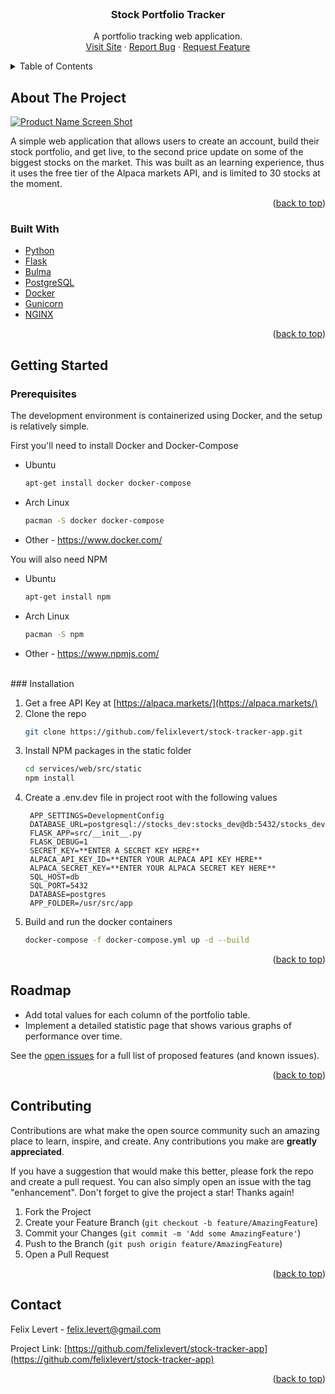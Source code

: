 


<!-- PROJECT LOGO -->
<br />
<div align="center">

<h3 align="center">Stock Portfolio Tracker</h3>

  <p align="center">
    A portfolio tracking web application.
    <br />
    <a href="https://stockportfoliotracker.net">Visit Site</a>
    ·
    <a href="https://github.com/felixlevert/stock-tracker-app/issues">Report Bug</a>
    ·
    <a href="https://github.com/felixlevert/stock-tracker-app/issues">Request Feature</a>
  </p>
</div>



<!-- TABLE OF CONTENTS -->
<details>
  <summary>Table of Contents</summary>
  <ol>
    <li>
      <a href="#about-the-project">About The Project</a>
      <ul>
        <li><a href="#built-with">Built With</a></li>
      </ul>
    </li>
    <li>
      <a href="#getting-started">Getting Started</a>
      <ul>
        <li><a href="#prerequisites">Prerequisites</a></li>
        <li><a href="#installation">Installation</a></li>
      </ul>
    </li>
    <li><a href="#usage">Usage</a></li>
    <li><a href="#roadmap">Roadmap</a></li>
    <li><a href="#contact">Contact</a></li>
    <li><a href="#acknowledgments">Acknowledgments</a></li>
  </ol>
</details>



<!-- ABOUT THE PROJECT -->
## About The Project

[![Product Name Screen Shot][product-screenshot]](https://stockportfoliotracker.net)

A simple web application that allows users to create an account, build their stock portfolio, and get live, to the second price update on some of the biggest stocks on the market. This was built as an learning experience, thus it uses the free tier of the Alpaca markets API, and is limited to 30 stocks at the moment.

<p align="right">(<a href="#top">back to top</a>)</p>



### Built With

* [Python](https://www.python.org/)
* [Flask](https://flask.palletsprojects.com/en/2.0.x/)
* [Bulma](https://bulma.io/)
* [PostgreSQL](https://www.postgresql.org/)
* [Docker](https://www.docker.com/)
* [Gunicorn](https://gunicorn.org/)
* [NGINX](https://www.nginx.com/)

<p align="right">(<a href="#top">back to top</a>)</p>



<!-- GETTING STARTED -->
## Getting Started

### Prerequisites

The development environment is containerized using Docker, and the setup is relatively simple.

First you'll need to install Docker and Docker-Compose
* Ubuntu
  ```sh
  apt-get install docker docker-compose
  ```
* Arch Linux
  ```sh
  pacman -S docker docker-compose
  ```
* Other - https://www.docker.com/

You will also need NPM
* Ubuntu
  ```sh
  apt-get install npm
  ```
* Arch Linux
  ```sh
  pacman -S npm
  ```
* Other - https://www.npmjs.com/

<br/>
### Installation

1. Get a free API Key at [https://alpaca.markets/](https://alpaca.markets/)
2. Clone the repo
   ```sh
   git clone https://github.com/felixlevert/stock-tracker-app.git
   ```
3. Install NPM packages in the static folder
   ```sh
   cd services/web/src/static
   npm install
   ```
4. Create a .env.dev file in project root with the following values
   ```
    APP_SETTINGS=DevelopmentConfig
    DATABASE_URL=postgresql://stocks_dev:stocks_dev@db:5432/stocks_dev
    FLASK_APP=src/__init__.py
    FLASK_DEBUG=1
    SECRET_KEY=**ENTER A SECRET KEY HERE**
    ALPACA_API_KEY_ID=**ENTER YOUR ALPACA API KEY HERE**
    ALPACA_SECRET_KEY=**ENTER YOUR ALPACA SECRET KEY HERE**
    SQL_HOST=db
    SQL_PORT=5432
    DATABASE=postgres
    APP_FOLDER=/usr/src/app
    ```
5. Build and run the docker containers
    ```sh
    docker-compose -f docker-compose.yml up -d --build
    ```

<p align="right">(<a href="#top">back to top</a>)</p>


<!-- ROADMAP -->
## Roadmap

- Add total values for each column of the portfolio table.
- Implement a detailed statistic page that shows various graphs of performance over time.

See the [open issues](https://github.com/felixlevert/stock-tracker-app/issues) for a full list of proposed features (and known issues).

<p align="right">(<a href="#top">back to top</a>)</p>

<!-- CONTRIBUTING -->
## Contributing

Contributions are what make the open source community such an amazing place to learn, inspire, and create. Any contributions you make are **greatly appreciated**.

If you have a suggestion that would make this better, please fork the repo and create a pull request. You can also simply open an issue with the tag "enhancement".
Don't forget to give the project a star! Thanks again!

1. Fork the Project
2. Create your Feature Branch (`git checkout -b feature/AmazingFeature`)
3. Commit your Changes (`git commit -m 'Add some AmazingFeature'`)
4. Push to the Branch (`git push origin feature/AmazingFeature`)
5. Open a Pull Request

<p align="right">(<a href="#top">back to top</a>)</p>


<!-- CONTACT -->
## Contact

Felix Levert - felix.levert@gmail.com

Project Link: [https://github.com/felixlevert/stock-tracker-app](https://github.com/felixlevert/stock-tracker-app)

<p align="right">(<a href="#top">back to top</a>)</p>



<!-- MARKDOWN LINKS & IMAGES -->
<!-- https://www.markdownguide.org/basic-syntax/#reference-style-links -->
[contributors-shield]: https://img.shields.io/github/contributors/felixlevert/stock-tracker-app.svg?style=for-the-badge
[contributors-url]: https://github.com/felixlevert/stock-tracker-app/graphs/contributors
[forks-shield]: https://img.shields.io/github/forks/felixlevert/stock-tracker-app.svg?style=for-the-badge
[forks-url]: https://github.com/felixlevert/stock-tracker-app/network/members
[stars-shield]: https://img.shields.io/github/stars/felixlevert/stock-tracker-app.svg?style=for-the-badge
[stars-url]: https://github.com/felixlevert/stock-tracker-app/stargazers
[issues-shield]: https://img.shields.io/github/issues/felixlevert/stock-tracker-app.svg?style=for-the-badge
[issues-url]: https://github.com/felixlevert/stock-tracker-app/issues
[license-shield]: https://img.shields.io/github/license/felixlevert/stock-tracker-app.svg?style=for-the-badge
[license-url]: https://github.com/felixlevert/stock-tracker-app/blob/master/LICENSE.txt
[linkedin-shield]: https://img.shields.io/badge/-LinkedIn-black.svg?style=for-the-badge&logo=linkedin&colorB=555
[linkedin-url]: https://www.linkedin.com/in/felix-levert-179a811aa/
[product-screenshot]: https://ibb.co/LCHx5Dp